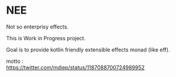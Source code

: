 # NEE

Not so enterprisy effects.

This is Work in Progress project.

Goal is to provide kotlin friendly extensible effects monad (like eff).


motto :  
https://twitter.com/mdiep/status/1187088700724989952